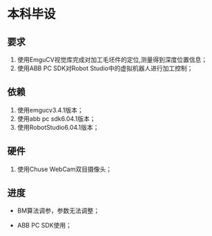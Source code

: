 # 本科毕设

##  要求
1. 使用EmguCV视觉库完成对加工毛坯件的定位,测量得到深度位置信息；
2. 使用ABB PC SDK对Robot Studio中的虚拟机器人进行加工控制；

## 依赖
1. 使用emgucv3.4.1版本；
2. 使用abb pc sdk6.04.1版本；
3. 使用RobotStudio6.04.1版本；

## 硬件
1. 使用Chuse WebCam双目摄像头；

## 进度

- BM算法调参，参数无法调整；

- ABB PC SDK使用；

  



